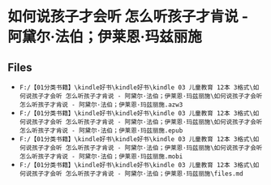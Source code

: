 # 如何说孩子才会听 怎么听孩子才肯说 - 阿黛尔·法伯；伊莱恩·玛兹丽施

## Files

- `F:/【01分类书籍】\kindle好书\kindle好书\kindle 03 儿童教育 12本 3格式\如何说孩子才会听 怎么听孩子才肯说 - 阿黛尔·法伯；伊莱恩·玛兹丽施\如何说孩子才会听 怎么听孩子才肯说 - 阿黛尔·法伯；伊莱恩·玛兹丽施.azw3`
- `F:/【01分类书籍】\kindle好书\kindle好书\kindle 03 儿童教育 12本 3格式\如何说孩子才会听 怎么听孩子才肯说 - 阿黛尔·法伯；伊莱恩·玛兹丽施\如何说孩子才会听 怎么听孩子才肯说 - 阿黛尔·法伯；伊莱恩·玛兹丽施.epub`
- `F:/【01分类书籍】\kindle好书\kindle好书\kindle 03 儿童教育 12本 3格式\如何说孩子才会听 怎么听孩子才肯说 - 阿黛尔·法伯；伊莱恩·玛兹丽施\如何说孩子才会听 怎么听孩子才肯说 - 阿黛尔·法伯；伊莱恩·玛兹丽施.mobi`
- `F:/【01分类书籍】\kindle好书\kindle好书\kindle 03 儿童教育 12本 3格式\如何说孩子才会听 怎么听孩子才肯说 - 阿黛尔·法伯；伊莱恩·玛兹丽施\files.md`
